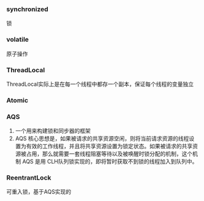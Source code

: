 ### synchronized

 锁

### volatile

原子操作

### ThreadLocal

ThreadLocal实际上是在每一个线程中都存一个副本，保证每个线程的变量独立

### Atomic

### AQS

1. 一个用来构建锁和同步器的框架
2. AQS 核心思想是，如果被请求的共享资源空闲，则将当前请求资源的线程设置为有效的工作线程，并且将共享资源设置为锁定状态。如果被请求的共享资源被占用，那么就需要一套线程阻塞等待以及被唤醒时锁分配的机制，这个机制 AQS 是用
   CLH队列锁实现的，即将暂时获取不到锁的线程加入到队列中。

### ReentrantLock

可重入锁，基于AQS实现的

